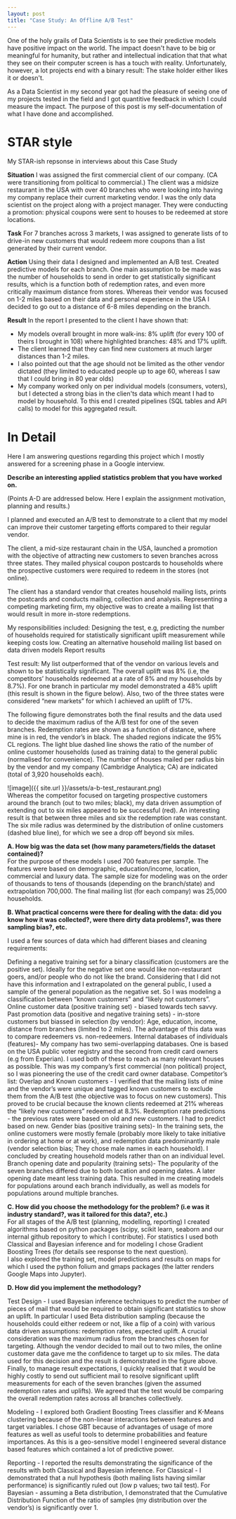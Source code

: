 ```yaml
---
layout: post
title: "Case Study: An Offline A/B Test"
--- 
```


One of the holy grails of Data Scientists is to see their predictive models have positive impact on the world. 
The impact doesn't have to be big or meaningful for humanity, but rather and intellectual indication that 
that what they see on their computer screen is has a touch with reality.
Unfortunately, however, a lot projects end with a binary result: The stake holder either likes it or doesn't. 

As a Data Scientist in my second year got had the pleasure of seeing one of my projects tested in the field and I got quantitive feedback in which I could measure the impact. The purpose of this post is my self-documentation of what I have done and accomplished. 


# STAR style
My STAR-ish repsonse in interviews about this Case Study

**Situation**  I was assigned the first commercial client of our company. (CA were transitioning from political to commercial.) The client was a midsize restaurant in the USA with over 40 branches who were looking into having my company replace their current marketing vendor. I was the only data scientist on the project along with a project manager. They were conducting a promotion: physical coupons were sent to houses to be redeemed at store locations.


**Task** For 7 branches across 3 markets, I was assigned to generate lists of to drive-in new customers that would redeem more coupons than a list generated by their current vendor.


**Action** Using their data I designed and implemented an A/B test. Created predictive models for each branch. 
One main assumption to be made was the number of households to send in order to get statistically significant results, which is a function both of redemption rates, and even more critically maximum distance from stores. Whereas their vendor was focused on 1-2 miles based on their data and personal experience in the USA I decided to go out to a distance of 6-8 miles depending on the branch.


**Result** In the report I presented to the client I have shown that:  
* My models overall brought in more walk-ins: 8% uplift (for every 100 of theirs I brought in 108) where highlighted branches: 48% and 17% uplift.
* The client learned that they can find new customers at much larger distances than 1-2 miles.
* I also pointed out that the age should not be limited as the other vendor dictated (they limited to educated people up to age 60, whereas I saw that I could bring in 80 year olds)
* My company worked only on per individual models (consumers, voters), but I detected a strong bias in the clien'ts data which meant I had to model by household. To this end I created pipelines (SQL tables and API calls) to model for this aggregated result.  


# In Detail
Here I am answering questions regarding this project which I mostly answered for a screening phase in a Google interview.  

**Describe an interesting applied statistics problem that you have worked on.** 

(Points A-D are addressed below. Here I explain the assignment motivation, planning and results.)

I planned and executed an A/B test to demonstrate to a client that my model can improve their customer targeting efforts compared to their regular vendor.

The client, a mid-size restaurant chain in the USA, launched a promotion with the objective of attracting new customers to seven branches across three states. They mailed physical coupon postcards to households where the prospective customers were required to redeem in the stores (not online).

The client has a standard vendor that creates household mailing lists, prints the postcards and conducts mailing, collection and analysis. Representing a competing marketing firm, my objective was to create a mailing list that would result in more in-store redemptions. 

My responsibilities included:
Designing the test, e.g, predicting the number of households required for statistically significant uplift measurement while keeping costs low.
Creating an alternative household mailing list based on data driven models
Report results

Test result:
My list outperformed that of the vendor on various levels and shown to be statistically significant. The overall uplift was 8% (i.e, the competitors’ households redeemed at a rate of 8% and my households by 8.7%). For one branch in particular my model demonstrated a 48% uplift (this result is shown in the figure below). Also, two of the three states were considered “new markets” for which I achieved an uplift of 17%.


The following figure demonstrates both the final results and the data used to decide the maximum radius of the A/B test for one of the seven branches. Redemption rates are shown as a function of distance, where mine is in red, the vendor’s in black. The shaded regions indicate the 95% CL regions. The light blue dashed line shows the ratio of the number of online customer households (used as training data) to the general public (normalised for convenience). The number of houses mailed per radius bin by the vendor and my company (Cambridge Analytica; CA) are indicated (total of 3,920 households each). 

![image]({{ site.url }}/assets/a-b-test_restaurant.png)  
Whereas the competitor focused on targeting prospective customers around the branch (out to two miles; black), my data driven assumption of extending out to six miles appeared to be successful (red). An interesting result is that between three miles and six the redemption rate was constant. The six mile radius was determined by the distribution of online customers (dashed blue line), for which we see a drop off beyond six miles.


**A. How big was the data set (how many parameters/fields the dataset contained)?**  
For the purpose of these models I used 700 features per sample. The features were based on demographic, education/income, location, commercial and luxury data. The sample size for modeling was on the order of thousands to tens of thousands (depending on the branch/state) and extrapolation 700,000. The final mailing list (for each company) was 25,000 households.

**B. What practical concerns were there for dealing with the data: did you know how it was collected?, were there dirty data problems?, was there sampling bias?, etc.**

I used a few sources of data which had different biases and cleaning requirements:

Defining a negative training set for a binary classification (customers are the positive set).
Ideally for the negative set one would like non-restaurant goers, and/or people who do not like the brand. Considering that I did not have this information and I extrapolated on the general public, I used a sample of the general population as the negative set.
So I was modeling a classification between  “known customers” and “likely not customers”.
Online customer data (positive training set) - biased towards tech savvy.
Past promotion data (positive and negative training sets) - in-store customers but biassed in selection (by vendor): Age, education, income, distance from branches (limited to 2 miles). The advantage of this data was to compare redeemers vs. non-redeemers.
Internal databases of individuals (features)- My company has two semi-overlapping databases. One is based on the USA public voter registry and the second from credit card owners (e.g from Experian). I used both of these to reach as many relevant houses as possible.
This was my company’s first commercial (non political) project, so I was pioneering the use of the credit card owner database. 
Competitor’s list: Overlap and Known customers - I verified that the mailing lists of mine and the vendor’s were unique and tagged known customers to exclude them from the A/B test (the objective was to focus on new customers). This proved to be crucial because the known clients redeemed at 21% whereas the “likely new customers” redeemed at 8.3%.
Redemption rate predictions - the previous rates were based on old and new customers. I had to predict based on new.
Gender bias (positive training sets)- In the training sets, the online customers were mostly female (probably more likely to take initiative in ordering at home or at work), and redemption data predominantly male (vendor selection bias; They chose male names in each household). I concluded by creating household models rather than on an individual level.
Branch opening date and popularity (training sets)- The popularity of the seven branches differed due to both location and opening dates. A later opening date meant less training data. This resulted in me creating models for populations around each branch individually, as well as models for populations around multiple branches.

**C. How did you choose the methodology for the problem? (i.e was it industry standard?, was it tailored for this data?, etc.)**  
For all stages of the A/B test (planning, modelling, reporting) I created algorithms based on python packages (scipy, scikit learn, seaborn and our internal github repository to which I contribute). For statistics I used both Classical and Bayesian inference and for modeling I chose Gradient Boosting Trees (for details see response to the next question).  
I also explored the training set, model predictions and results on maps for which I used the python folium and gmaps packages (the latter renders Google Maps into Jupyter).

**D. How did you implement the methodology?** 

Test Design - I used Bayesian inference techniques to predict the number of pieces of mail that would be required to obtain significant statistics to show an uplift. In particular I used Beta distribution sampling (because the households could either redeem or not, like a flip of a coin) with various data driven assumptions: redemption rates, expected uplift. 
A crucial consideration was the maximum radius from the branches chosen for targeting. Although the vendor decided to mail out to two miles, the online customer data gave me the confidence to target up to six miles. The data used for this decision and the result is demonstrated in the figure above.
Finally, to manage result expectations, I quickly realised that it would be highly costly to send out sufficient mail to resolve significant uplift measurements for each of the seven branches (given the assumed redemption rates and uplifts). We agreed that the test would be comparing the overall redemption rates across all branches collectively.

Modeling - I explored both Gradient Boosting Trees classifier and K-Means clustering because of the  non-linear interactions between features and target variables. I chose GBT because of advantages of usage of more features as well as useful tools to determine probabilities and feature importances. 
As this is a geo-sensitive model I engineered several distance based features which contained a lot of predictive power.

Reporting - I reported the results demonstrating the significance of the results with both Classical and Bayesian inference. 
For Classical - I demonstrated that a null hypothesis (both mailing lists having similar performance) is significantly ruled out (low p values; two tail test).
For Bayesian - assuming a Beta distribution, I demonstrated that the Cumulative Distribution Function of the ratio of samples (my distribution over the vendor’s) is significantly over 1. 




 

